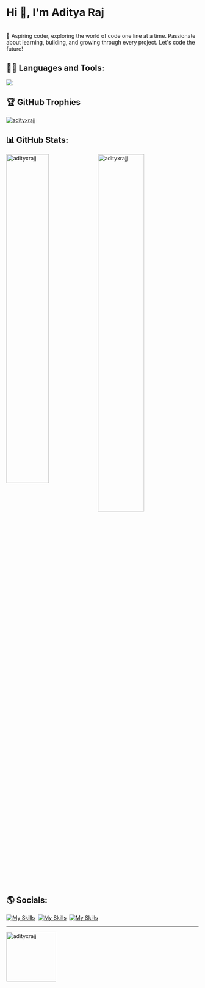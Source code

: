 # Hi 👋, I'm Aditya Raj
<br>🚀 Aspiring coder, exploring the world of code one line at a time. Passionate about learning, building, and growing through every project. Let's code the future! <br>

## 🧑‍💻 Languages and Tools:
<p>
  <a href="https://skillicons.dev">
    <img src="https://skillicons.dev/icons?i=html,css,js" />
  </a>
</p>

## 🏆 GitHub Trophies
<p align="left"><a href="https://github.com/ryo-ma/github-profile-trophy"><img src="https://github-profile-trophy.vercel.app/?username=adityxrajj" alt="adityxrajj" /></a> </p>

## 📊 GitHub Stats:
<p><img align="left" width="47%" src="https://github-readme-stats.vercel.app/api?username=adityxrajj&show_icons=true&locale=en" alt="adityxrajj" /></p>
<p><img align="centre" width="49%" src="https://github-readme-streak-stats.herokuapp.com/?user=adityxrajj&" alt="adityxrajj" /></p>

## 🌎 Socials:
[![My Skills](https://skillicons.dev/icons?i=github)](https://github.com/adityxrajj)&nbsp;
[![My Skills](https://skillicons.dev/icons?i=linkedin)](https://www.linkedin.com/in/adityaraj5/)&nbsp;
[![My Skills](https://skillicons.dev/icons?i=twitter)](https://x.com/adityaraj_5)&nbsp;

---
<p align="left"> <img width="130px" src="https://komarev.com/ghpvc/?username=adityxrajj&label=Profile%20views&color=0e75b6&style=flat" alt="adityxrajj" /> </p>



<!-- [![](https://visitcount.itsvg.in/api?id=adityxrajj&label=Profile%20Views&pretty=true)](https://visitcount.itsvg.in) -->
